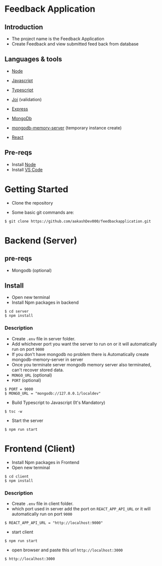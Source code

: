 # Feedback Application

## Introduction

- The project name is the Feedback Application
- Create Feedback and view submitted feed back from database

## Languages & tools

- [Node](https://nodejs.org/en/)

- [Javascript](https://www.javascript.com/)

- [Typescript](https://www.typescriptlang.org/)
  
- [Joi](https://joi.dev/) (validation)

- [Express](https://expressjs.com/)

- [MongoDb](https://www.mongodb.com/)
- [mongodb-memory-server](https://www.npmjs.com/package/mongodb-memory-server) (temporary instance create)

- [React](https://reactjs.org/)

## Pre-reqs

- Install [Node](https://nodejs.org/en/)
- Install [VS Code](https://code.visualstudio.com/download)

# Getting Started

- Clone the repository

- Some basic git commands are:

```
$ git clone https://github.com/aakashDev000/feedbackapplication.git
```

# Backend (Server)

## pre-reqs

- Mongodb (optional)

## Install

- Open new terminal
- Install Npm packages in backend

```
$ cd server
$ npm install
```

### Description

- Create `.env` file in server folder.
- Add whichever port you want the server to run on or it will automatically run on port `9000`
- If you don't have mongodb no problem there is Automatically create mongodb-memory-server in server
- Once you terminate server mongodb memory server also terminated, can't recover stored data.
- `MONGO_URL` (optional)
- `PORT` (optional)

```
$ PORT = 9000
$ MONGO_URL = "mongodb://127.0.0.1/localdev"
```

- Build Typescript to Javascript (It's Mandatory)

```
$ tsc -w
```

- Start the server

```
$ npm run start
```

# Frontend (Client)

- Install Npm packages in Frontend
- Open new terminal

```
$ cd client
$ npm install
```

### Description

- Create `.env` file in client folder.
- which port used in server add the port on `REACT_APP_API_URL` or it will automatically run on port `9000`

```
$ REACT_APP_API_URL = "http://localhost:9000"
```

- start client

```
$ npm run start
```

- open browser and paste this url `http://localhost:3000`

```
$ http://localhost:3000
```
